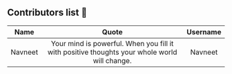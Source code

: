 ## Contributors list 📝

| Name | Quote | Username |
|:------:|:--------:|:---------:|
Navneet| Your mind is powerful. When you fill it with positive thoughts your whole world will change. | Navneet

